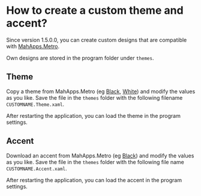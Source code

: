 # How to create a custom theme and accent?

Since version 1.5.0.0, you can create custom designs that are compatible with [MahApps.Metro](https://github.com/MahApps/MahApps.Metro).

Own designs are stored in the program folder under `themes`.

## Theme

Copy a theme from MahApps.Metro (eg [Black](https://github.com/BornToBeRoot/NETworkManager/blob/master/Source/NETworkManager/Themes/Black.Theme.xaml), [White](https://github.com/BornToBeRoot/NETworkManager/blob/master/Source/NETworkManager/Themes/White.Theme.xaml)) and modify the values as you like. Save the file in the `themes` folder with the following filename `CUSTOMNAME.Theme.xaml`.

After restarting the application, you can load the theme in the program settings.

## Accent

Download an accent from MahApps.Metro (eg [Black](https://github.com/BornToBeRoot/NETworkManager/blob/master/Source/NETworkManager/Themes/Black.Accent.xaml)) and modify the values as you like. Save the file in the `themes` folder with the following file name `CUSTOMNAME.Accent.xaml`.

After restarting the application, you can load the accent in the program settings.